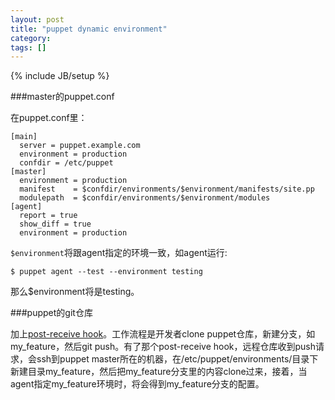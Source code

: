 ```yaml
---
layout: post
title: "puppet dynamic environment"
category: 
tags: []
---
```

{% include JB/setup %}

###master的puppet.conf

在puppet.conf里：
    
    [main]
      server = puppet.example.com
      environment = production
      confdir = /etc/puppet
    [master]
      environment = production
      manifest    = $confdir/environments/$environment/manifests/site.pp
      modulepath  = $confdir/environments/$environment/modules
    [agent]
      report = true
      show_diff = true
      environment = production

`$environment`将跟agent指定的环境一致，如agent运行:

    $ puppet agent --test --environment testing
    
那么$environment将是testing。

###puppet的git仓库

加上[post-receive hook](http://puppetlabs.com/blog/git-workflow-and-puppet-environments)。工作流程是开发者clone puppet仓库，新建分支，如my_feature，然后git push。有了那个post-receive hook，远程仓库收到push请求，会ssh到puppet master所在的机器，在/etc/puppet/environments/目录下新建目录my_feature，然后把my_feature分支里的内容clone过来，接着，当agent指定my_feature环境时，将会得到my_feature分支的配置。